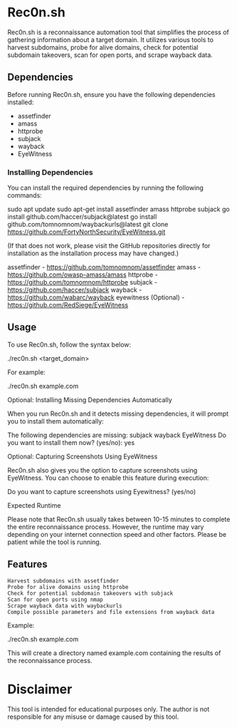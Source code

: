 # Rec0n.sh

Rec0n.sh is a reconnaissance automation tool that simplifies the process of gathering information about a target domain. It utilizes various tools to harvest subdomains, probe for alive domains, check for potential subdomain takeovers, scan for open ports, and scrape wayback data.

## Dependencies

Before running Rec0n.sh, ensure you have the following dependencies installed:

- assetfinder
- amass
- httprobe
- subjack
- wayback
- EyeWitness

### Installing Dependencies

You can install the required dependencies by running the following commands:

 sudo apt update
sudo apt-get install assetfinder amass httprobe subjack
go install github.com/haccer/subjack@latest
go install github.com/tomnomnom/waybackurls@latest
git clone https://github.com/FortyNorthSecurity/EyeWitness.git

(If that does not work, please visit the GitHub repositories directly for installation as the installation process may have changed.)

assetfinder - https://github.com/tomnomnom/assetfinder
amass - https://github.com/owasp-amass/amass
httprobe - https://github.com/tomnomnom/httprobe
subjack - https://github.com/haccer/subjack
wayback - https://github.com/wabarc/wayback
eyewitness (Optional) - https://github.com/RedSiege/EyeWitness


## Usage

To use Rec0n.sh, follow the syntax below:



./rec0n.sh <target_domain>

For example:



./rec0n.sh example.com

Optional: Installing Missing Dependencies Automatically

When you run Rec0n.sh and it detects missing dependencies, it will prompt you to install them automatically:



The following dependencies are missing: subjack wayback EyeWitness
Do you want to install them now? (yes/no): yes

Optional: Capturing Screenshots Using EyeWitness

Rec0n.sh also gives you the option to capture screenshots using EyeWitness. You can choose to enable this feature during execution:



Do you want to capture screenshots using Eyewitness? (yes/no)

Expected Runtime

Please note that Rec0n.sh usually takes between 10-15 minutes to complete the entire reconnaissance process. However, the runtime may vary depending on your internet connection speed and other factors. Please be patient while the tool is running.


## Features

    Harvest subdomains with assetfinder
    Probe for alive domains using httprobe
    Check for potential subdomain takeovers with subjack
    Scan for open ports using nmap
    Scrape wayback data with waybackurls
    Compile possible parameters and file extensions from wayback data

Example:


./rec0n.sh example.com

This will create a directory named example.com containing the results of the reconnaissance process.
# Disclaimer

This tool is intended for educational purposes only. The author is not responsible for any misuse or damage caused by this tool.
